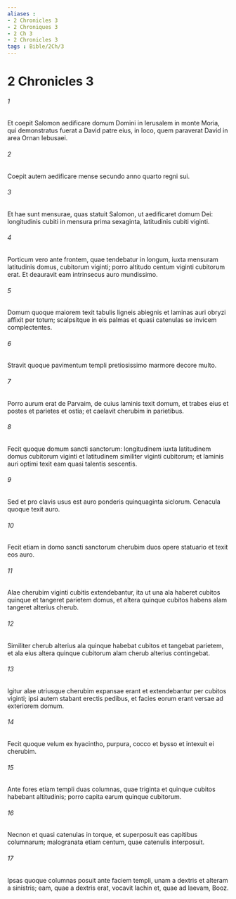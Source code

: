```yaml
---
aliases : 
- 2 Chronicles 3
- 2 Chroniques 3
- 2 Ch 3
- 2 Chronicles 3
tags : Bible/2Ch/3
---
```


# 2 Chronicles 3

###### 1
Et coepit Salomon aedificare domum Domini in Ierusalem in monte Moria, qui demonstratus fuerat a David patre eius, in loco, quem paraverat David in area Ornan Iebusaei. 
###### 2
Coepit autem aedificare mense secundo anno quarto regni sui.
###### 3
Et hae sunt mensurae, quas statuit Salomon, ut aedificaret domum Dei: longitudinis cubiti in mensura prima sexaginta, latitudinis cubiti viginti. 
###### 4
Porticum vero ante frontem, quae tendebatur in longum, iuxta mensuram latitudinis domus, cubitorum viginti; porro altitudo centum viginti cubitorum erat. Et deauravit eam intrinsecus auro mundissimo. 
###### 5
Domum quoque maiorem texit tabulis ligneis abiegnis et laminas auri obryzi affixit per totum; scalpsitque in eis palmas et quasi catenulas se invicem complectentes. 
###### 6
Stravit quoque pavimentum templi pretiosissimo marmore decore multo. 
###### 7
Porro aurum erat de Parvaim, de cuius laminis texit domum, et trabes eius et postes et parietes et ostia; et caelavit cherubim in parietibus.
###### 8
Fecit quoque domum sancti sanctorum: longitudinem iuxta latitudinem domus cubitorum viginti et latitudinem similiter viginti cubitorum; et laminis auri optimi texit eam quasi talentis sescentis. 
###### 9
Sed et pro clavis usus est auro ponderis quinquaginta siclorum. Cenacula quoque texit auro.
###### 10
Fecit etiam in domo sancti sanctorum cherubim duos opere statuario et texit eos auro. 
###### 11
Alae cherubim viginti cubitis extendebantur, ita ut una ala haberet cubitos quinque et tangeret parietem domus, et altera quinque cubitos habens alam tangeret alterius cherub. 
###### 12
Similiter cherub alterius ala quinque habebat cubitos et tangebat parietem, et ala eius altera quinque cubitorum alam cherub alterius contingebat. 
###### 13
Igitur alae utriusque cherubim expansae erant et extendebantur per cubitos viginti; ipsi autem stabant erectis pedibus, et facies eorum erant versae ad exteriorem domum.
###### 14
Fecit quoque velum ex hyacintho, purpura, cocco et bysso et intexuit ei cherubim.
###### 15
Ante fores etiam templi duas columnas, quae triginta et quinque cubitos habebant altitudinis; porro capita earum quinque cubitorum. 
###### 16
Necnon et quasi catenulas in torque, et superposuit eas capitibus columnarum; malogranata etiam centum, quae catenulis interposuit. 
###### 17
Ipsas quoque columnas posuit ante faciem templi, unam a dextris et alteram a sinistris; eam, quae a dextris erat, vocavit Iachin et, quae ad laevam, Booz.
